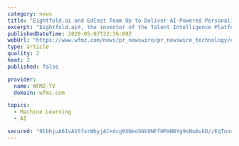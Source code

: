 ```yaml
---
category: news
title: "Eightfold.ai and EdCast Team Up to Deliver AI-Powered Personalized Career Planning and Corporate Learning"
excerpt: "Eightfold.ai®, the inventor of the Talent Intelligence Platform(TM), the first AI solution for enterprise talent needs, today announced a partnership with EdCast,"
publishedDateTime: 2020-05-07T22:36:00Z
webUrl: "https://www.wfmz.com/news/pr_newswire/pr_newswire_technology/eightfold-ai-and-edcast-team-up-to-deliver-ai-powered-personalized-career-planning-and-corporate/article_71088cdb-da05-5f5d-b739-93bf777ad212.html"
type: article
quality: 2
heat: 2
published: false

provider:
  name: WFMZ-TV
  domain: wfmz.com

topics:
  - Machine Learning
  - AI

secured: "0lbhjuA6IvA1SfxrWbyjAC+dcg0XNeoSNVONFfHPmNBYg9sNoAukD//EqTon4FNUGgH2H0EtPEh+JP2HL/r48LM1kUT57PKWTp8nq1X/qWLwWPjhrmvPFhgg/ExbWgANFLWwD676YgNcXFwpyv7rmMzo4685EWziRTYVBD76+5BWOaciwqoQ2NEnEx68FBmxoKQW060mxtGSqDT3DzLv2+NKxQjCn8+DNTsawWH7HA/L8GDuSdkvjEiHt+sKappfLrAUpB177Xr60CFXSDZJR+XvFxfQJpo5p+XPc8nddo5imR1HL1IEgAE81G8AIYkk;Kxs/QbDQufrRqQnKOX9N/w=="
---
```


